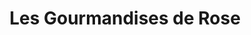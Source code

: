 ---
title: "Les Gourmandises de Rose"
url: /nezignan-leveque/les-gourmandises-de-rose/
shop: boulangerie
---